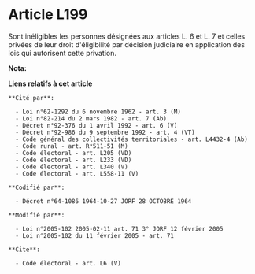 # Article L199

Sont inéligibles les personnes désignées aux articles L. 6 et L. 7 et celles privées de leur droit d'éligibilité par décision
judiciaire en application des lois qui autorisent cette privation.

**Nota:**



**Liens relatifs à cet article**

	**Cité par**:

	  - Loi n°62-1292 du 6 novembre 1962 - art. 3 (M)
	  - Loi n°82-214 du 2 mars 1982 - art. 7 (Ab)
	  - Décret n°92-376 du 1 avril 1992 - art. 6 (V)
	  - Décret n°92-986 du 9 septembre 1992 - art. 4 (VT)
	  - Code général des collectivités territoriales - art. L4432-4 (Ab)
	  - Code rural - art. R*511-51 (M)
	  - Code électoral - art. L205 (VD)
	  - Code électoral - art. L233 (VD)
	  - Code électoral - art. L340 (V)
	  - Code électoral - art. L558-11 (V)

	**Codifié par**:

	  - Décret n°64-1086 1964-10-27 JORF 28 OCTOBRE 1964

	**Modifié par**:

	  - Loi n°2005-102 2005-02-11 art. 71 3° JORF 12 février 2005
	  - Loi n°2005-102 du 11 février 2005 - art. 71

	**Cite**:

	  - Code électoral - art. L6 (V)

